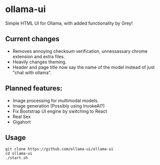 # ollama-ui

Simple HTML UI for Ollama, with added functionality by Grey!

## Current changes
* Removes annoying checksum verification, unnessassary chrome extension and extra files.
* Heavily changes theming.
* Header and page title now say the name of the model instead of just "chat with ollama".

## Planned features:
* Image processing for multimodal models.
* Image generation (Possibly using InvokeAI?)
* Fix Bootstrap UI engine by switching to React
* Real Sex
* Gigahort

## Usage

```
git clone https://github.com/ollama-ui/ollama-ui
cd ollama-ui
./start.sh
```

